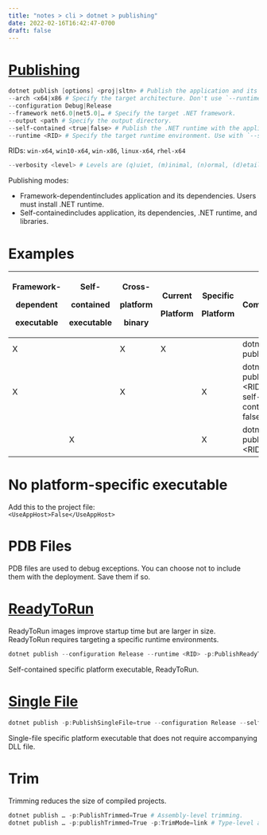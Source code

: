 ```yaml
---
title: "notes > cli > dotnet > publishing"
date: 2022-02-16T16:42:47-0700
draft: false 
---
```

# [Publishing](https://docs.microsoft.com/en-us/dotnet/core/tools/dotnet-publish)
```powershell
dotnet publish [options] <proj|sltn> # Publish the application and its dependencies for hosting.
--arch <x64|x86 # Specify the target architecture. Don't use `--runtime`.
--configuration Debug|Release
--framework net6.0|net5.0|… # Specify the target .NET framework.
--output <path # Specify the output directory.
--self-contained <true|false> # Publish the .NET runtime with the application. Use with `--runtime`.
--runtime <RID> # Specify the target runtime environment. Use with `--self-contained`.
```
RIDs: `win-x64`, `win10-x64`, `win-x86`, `linux-x64`, `rhel-x64`
```powershell
--verbosity <level> # Levels are (q)uiet, (m)inimal, (n)ormal, (d)etailed, (diag)nostic.
```
Publishing modes:
- Framework-dependentincludes application and its dependencies. Users must install .NET runtime.
- Self-containedincludes application, its dependencies, .NET runtime, and libraries.

# Examples
<table>
<colgroup>
<col style="width: 14%" />
<col style="width: 14%" />
<col style="width: 12%" />
<col style="width: 11%" />
<col style="width: 11%" />
<col style="width: 35%" />
</colgroup>
<thead>
<tr class="header">
<th><p><strong>Framework-</strong></p>
<p><strong>dependent</strong></p>
<p><strong>executable</strong></p></th>
<th><p><strong>Self-</strong></p>
<p><strong>contained</strong></p>
<p><strong>executable</strong></p></th>
<th><p><strong>Cross-</strong></p>
<p><strong>platform</strong></p>
<p><strong>binary</strong></p></th>
<th><p><strong>Current</strong></p>
<p><strong>Platform</strong></p></th>
<th><p><strong>Specific</strong></p>
<p><strong>Platform</strong></p>
<p></p></th>
<th><strong>Command</strong></th>
</tr>
</thead>
<tbody>
<tr class="odd">
<td>X</td>
<td></td>
<td>X</td>
<td>X</td>
<td></td>
<td>dotnet publish</td>
</tr>
<tr class="even">
<td>X</td>
<td></td>
<td>X</td>
<td></td>
<td>X</td>
<td>dotnet publish -r &lt;RID&gt; --self-contained false</td>
</tr>
<tr class="odd">
<td></td>
<td>X</td>
<td></td>
<td></td>
<td>X</td>
<td>dotnet publish -r &lt;RID&gt;</td>
</tr>
</tbody>
</table>

# No platform-specific executable
Add this to the project file:  
`<UseAppHost>False</UseAppHost>`

# PDB Files
PDB files are used to debug exceptions.
You can choose not to include them with the deployment. Save them if so.

# [ReadyToRun](https://docs.microsoft.com/en-us/dotnet/core/deploying/ready-to-run)
ReadyToRun images improve startup time but are larger in size.
ReadyToRun requires targeting a specific runtime environments.
```powershell
dotnet publish --configuration Release --runtime <RID> -p:PublishReadyToRun=true
```
Self-contained specific platform executable, ReadyToRun.

# [Single File](https://docs.microsoft.com/en-us/dotnet/core/deploying/single-file#publish-a-single-file-app---cli)
```powershell
dotnet publish -p:PublishSingleFile=true --configuration Release --self-contained false --runtime win-x64
```
Single-file specific platform executable that does not require accompanying DLL file.

# Trim
Trimming reduces the size of compiled projects.
```powershell
dotnet publish … -p:PublishTrimmed=True # Assembly-level trimming.
dotnet publish … -p:publishTrimmed=True -p:TrimMode=link # Type-level and member-level trimming.
```